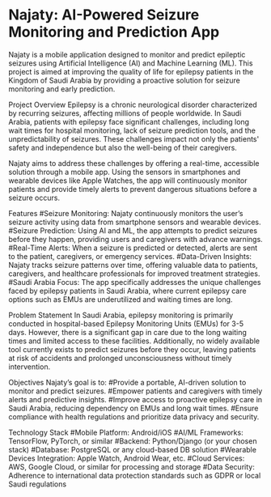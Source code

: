 # Najaty: AI-Powered Seizure Monitoring and Prediction App

Najaty is a mobile application designed to monitor and predict epileptic seizures using Artificial Intelligence (AI) and Machine Learning (ML). This project is aimed at improving the quality of life for epilepsy patients in the Kingdom of Saudi Arabia by providing a proactive solution for seizure monitoring and early prediction.

Project Overview
Epilepsy is a chronic neurological disorder characterized by recurring seizures, affecting millions of people worldwide. In Saudi Arabia, patients with epilepsy face significant challenges, including long wait times for hospital monitoring, lack of seizure prediction tools, and the unpredictability of seizures. These challenges impact not only the patients' safety and independence but also the well-being of their caregivers.

Najaty aims to address these challenges by offering a real-time, accessible solution through a mobile app. Using the sensors in smartphones and wearable devices like Apple Watches, the app will continuously monitor patients and provide timely alerts to prevent dangerous situations before a seizure occurs.

Features
#Seizure Monitoring: Najaty continuously monitors the user’s seizure activity using data from smartphone sensors and wearable devices.
#Seizure Prediction: Using AI and ML, the app attempts to predict seizures before they happen, providing users and caregivers with advance warnings.
#Real-Time Alerts: When a seizure is predicted or detected, alerts are sent to the patient, caregivers, or emergency services.
#Data-Driven Insights: Najaty tracks seizure patterns over time, offering valuable data to patients, caregivers, and healthcare professionals for improved treatment strategies.
#Saudi Arabia Focus: The app specifically addresses the unique challenges faced by epilepsy patients in Saudi Arabia, where current epilepsy care options such as EMUs are underutilized and waiting times are long.

Problem Statement
In Saudi Arabia, epilepsy monitoring is primarily conducted in hospital-based Epilepsy Monitoring Units (EMUs) for 3-5 days. However, there is a significant gap in care due to the long waiting times and limited access to these facilities. Additionally, no widely available tool currently exists to predict seizures before they occur, leaving patients at risk of accidents and prolonged unconsciousness without timely intervention.

Objectives
Najaty’s goal is to:
#Provide a portable, AI-driven solution to monitor and predict seizures.
#Empower patients and caregivers with timely alerts and predictive insights.
#Improve access to proactive epilepsy care in Saudi Arabia, reducing dependency on EMUs and long wait times.
#Ensure compliance with health regulations and prioritize data privacy and security.

Technology Stack
#Mobile Platform: Android/iOS
#AI/ML Frameworks: TensorFlow, PyTorch, or similar
#Backend: Python/Django (or your chosen stack)
#Database: PostgreSQL or any cloud-based DB solution
#Wearable Devices Integration: Apple Watch, Android Wear, etc.
#Cloud Services: AWS, Google Cloud, or similar for processing and storage
#Data Security: Adherence to international data protection standards such as GDPR or local Saudi regulations

